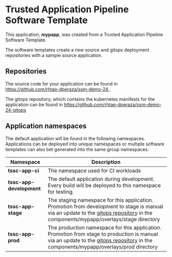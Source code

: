 # Trusted Application Pipeline Software Template

This application, **mypapp**, was created from a Trusted Application Pipeline Software Template.

The software templates create a new source and gitops deployment repositories with a sample source application. 

## Repositories

The source code for your application can be found in [https://github.com/rhtap-dperaza/ssm-demo-24 ](https://github.com/rhtap-dperaza/ssm-demo-24 ).
 
The gitops repository, which contains the kubernetes manifests for the application can be found in 
[https://github.com/rhtap-dperaza/ssm-demo-24-gitops ](https://github.com/rhtap-dperaza/ssm-demo-24-gitops ) 

## Application namespaces 

The default application will be found in the following namespaces. Applications can be deployed into unique namespaces or multiple software templates can also bet generated into the same group namespaces.  

|  Namespace   |  Description   |  
| -------- | -------- |
| **tssc-app-ci** | The namespace used for CI workloads |
| **tssc-app-development** | The default application during development. Every build will be deployed to this namespace for testing. |
| **tssc-app-stage** | The staging namespace for this application. Promotion from development to stage is manual via an update to the [gitops repository](https://github.com/rhtap-dperaza/ssm-demo-24-gitops ) in the components/mypapp/overlays/stage directory |
| **tssc-app-prod** | The production namespace for this application. Promotion from stage to production is manual via an update to the [gitops repository](https://github.com/rhtap-dperaza/ssm-demo-24-gitops ) in the components/mypapp/overlays/prod directory |